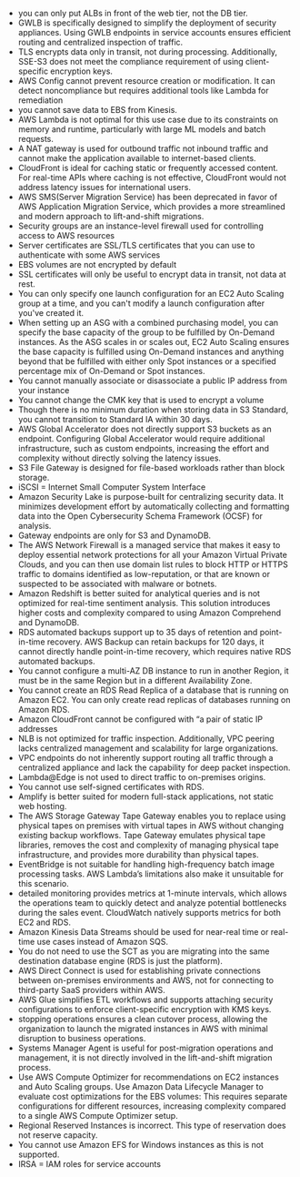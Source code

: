 - you can only put ALBs in front of the web tier, not the DB tier.
- GWLB is specifically designed to simplify the deployment of security appliances. Using GWLB endpoints in service
  accounts ensures efficient routing and centralized inspection of traffic.
- TLS encrypts data only in transit, not during processing. Additionally, SSE-S3 does not meet the compliance
  requirement of using client-specific encryption keys.
- AWS Config cannot prevent resource creation or modification. It can detect noncompliance but requires additional tools
  like Lambda for remediation
- you cannot save data to EBS from Kinesis.
- AWS Lambda is not optimal for this use case due to its constraints on memory and runtime, particularly with large ML
  models and batch requests.
- A NAT gateway is used for outbound traffic not inbound traffic and cannot make the application available to
  internet-based clients.
- CloudFront is ideal for caching static or frequently accessed content. For real-time APIs where caching is not
  effective, CloudFront would not address latency issues for international users.
- AWS SMS(Server Migration Service) has been deprecated in favor of AWS Application Migration Service, which provides a
  more streamlined and
  modern approach to lift-and-shift migrations.
- Security groups are an instance-level firewall used for controlling access to AWS resources
- Server certificates are SSL/TLS certificates that you can use to authenticate with some AWS services
- EBS volumes are not encrypted by default
- SSL certificates will only be useful to encrypt data in transit, not data at rest.
- You can only specify one launch configuration for an EC2 Auto Scaling group at a time, and you can't modify a launch
  configuration after you've created it.
- When setting up an ASG with a combined purchasing model, you can specify the base capacity of the group to be
  fulfilled by On-Demand instances. As the ASG scales in or scales out, EC2 Auto Scaling ensures the base capacity is
  fulfilled using On-Demand instances and anything beyond that be fulfilled with either only Spot instances or a
  specified percentage mix of On-Demand or Spot instances.
- You cannot manually associate or disassociate a public IP address from your instance
- You cannot change the CMK key that is used to encrypt a volume
- Though there is no minimum duration when storing data in S3 Standard, you cannot transition to Standard IA within 30
  days.
- AWS Global Accelerator does not directly support S3 buckets as an endpoint. Configuring Global Accelerator would
  require additional infrastructure, such as custom endpoints, increasing the effort and complexity without directly
  solving the latency issues.
- S3 File Gateway is designed for file-based workloads rather than block storage.
- iSCSI = Internet Small Computer System Interface
- Amazon Security Lake is purpose-built for centralizing security data. It minimizes development effort by automatically
  collecting and formatting data into the Open Cybersecurity Schema Framework (OCSF) for analysis.
- Gateway endpoints are only for S3 and DynamoDB.
- The AWS Network Firewall is a managed service that makes it easy to deploy essential network protections for all your
  Amazon Virtual Private Clouds, and you can then use domain list rules to block HTTP or HTTPS traffic to domains
  identified as low-reputation, or that are known or suspected to be associated with malware or botnets.
- Amazon Redshift is better suited for analytical queries and is not optimized for real-time sentiment analysis. This
  solution introduces higher costs and complexity compared to using Amazon Comprehend and DynamoDB.
- RDS automated backups support up to 35 days of retention and point-in-time recovery. AWS Backup can retain backups for
  120 days, it cannot directly handle point-in-time recovery, which requires native
  RDS automated backups.
- You cannot configure a multi-AZ DB instance to run in another Region, it must be in the same Region but in a different
  Availability Zone.
- You cannot create an RDS Read Replica of a database that is running on Amazon EC2. You can only create read replicas
  of databases running on Amazon RDS.
- Amazon CloudFront cannot be configured with “a pair of static IP addresses
- NLB is not optimized for traffic inspection. Additionally, VPC peering lacks centralized management and scalability
  for large organizations.
- VPC endpoints do not inherently support routing all traffic through a centralized appliance and lack the capability
  for deep packet inspection.
- Lambda@Edge is not used to direct traffic to on-premises origins.
- You cannot use self-signed certificates with RDS.
- Amplify is better suited for modern full-stack applications, not static web hosting.
- The AWS Storage Gateway Tape Gateway enables you to replace using physical tapes on premises with virtual tapes in AWS
  without changing existing backup workflows. Tape Gateway emulates physical tape libraries, removes the cost and
  complexity of managing physical tape infrastructure, and provides more durability than physical tapes.
- EventBridge is not suitable for handling high-frequency batch image processing tasks. AWS Lambda’s limitations also
  make it unsuitable for this scenario.
- detailed monitoring provides metrics at 1-minute intervals, which allows the operations team to quickly detect and
  analyze potential bottlenecks during the sales event. CloudWatch natively supports metrics for both EC2 and RDS.
- Amazon Kinesis Data Streams should be used for near-real time or real-time use cases instead of Amazon SQS.
- You do not need to use the SCT as you are migrating into the same destination database engine (RDS is just the
  platform).
- AWS Direct Connect is used for establishing private connections between on-premises environments and AWS, not for
  connecting to third-party SaaS providers within AWS.
- AWS Glue simplifies ETL workflows and supports attaching security configurations to enforce client-specific encryption
  with KMS keys.
- stopping operations ensures a clean cutover process, allowing the organization to launch the migrated instances in AWS
  with minimal disruption to business operations.
- Systems Manager Agent is useful for post-migration operations and management, it is not directly involved in the
  lift-and-shift migration process.
- Use AWS Compute Optimizer for recommendations on EC2 instances and Auto Scaling groups. Use Amazon Data Lifecycle
  Manager to evaluate cost optimizations for the EBS volumes: This requires separate configurations for different
  resources, increasing complexity compared to a single AWS Compute Optimizer setup.
- Regional Reserved Instances is incorrect. This type of reservation does not reserve capacity.
- You cannot use Amazon EFS for Windows instances as this is not supported.
- IRSA = IAM roles for service accounts







